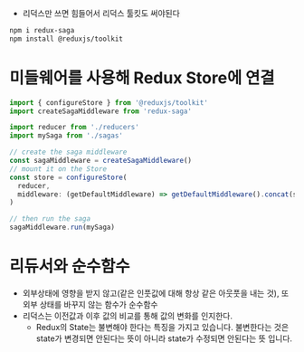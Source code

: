- 리덕스만 쓰면 힘들어서 리덕스 툴킷도 써야된다

```bash
npm i redux-saga
npm install @reduxjs/toolkit
```



# 미들웨어를 사용해 Redux Store에 연결

```javascript
import { configureStore } from '@reduxjs/toolkit'
import createSagaMiddleware from 'redux-saga'

import reducer from './reducers'
import mySaga from './sagas'

// create the saga middleware
const sagaMiddleware = createSagaMiddleware()
// mount it on the Store
const store = configureStore(
  reducer, 
  middleware: (getDefaultMiddleware) => getDefaultMiddleware().concat(sagaMiddleware),
)

// then run the saga
sagaMiddleware.run(mySaga)
```





# 리듀서와 순수함수

- 외부상태에 영향을 받지 않고(같은 인풋값에 대해 항상 같은 아웃풋을 내는 것), 또 외부 상태를 바꾸지 않는 함수가 순수함수
- 리덕스는 이전값과 이후 값의 비교를 통해 값의 변화를 인지한다.
  - Redux의 State는 불변해야 한다는 특징을 가지고 있습니다. 불변한다는 것은 state가 변경되면 안된다는 뜻이 아니라 state가 수정되면 안된다는 뜻 입니다.

